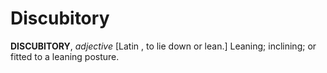 # Discubitory

**DISCUBITORY**, _adjective_ \[Latin , to lie down or lean.\] Leaning; inclining; or fitted to a leaning posture.